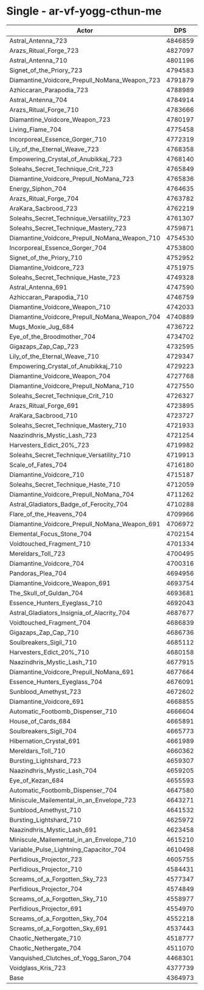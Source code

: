 # Single - ar-vf-yogg-cthun-me
| Actor | DPS | Increase |
|---|:---:|:---:|
|Astral_Antenna_723|4846859|11.04%|
|Arazs_Ritual_Forge_723|4827097|10.59%|
|Astral_Antenna_710|4801196|9.99%|
|Signet_of_the_Priory_723|4794583|9.84%|
|Diamantine_Voidcore_Prepull_NoMana_Weapon_723|4791879|9.78%|
|Azhiccaran_Parapodia_723|4788989|9.71%|
|Astral_Antenna_704|4784914|9.62%|
|Arazs_Ritual_Forge_710|4783666|9.59%|
|Diamantine_Voidcore_Weapon_723|4780197|9.51%|
|Living_Flame_704|4775458|9.40%|
|Incorporeal_Essence_Gorger_710|4772319|9.33%|
|Lily_of_the_Eternal_Weave_723|4768358|9.24%|
|Empowering_Crystal_of_Anubikkaj_723|4768140|9.24%|
|Soleahs_Secret_Technique_Crit_723|4765849|9.18%|
|Diamantine_Voidcore_Prepull_NoMana_723|4765836|9.18%|
|Energy_Siphon_704|4764635|9.16%|
|Arazs_Ritual_Forge_704|4763782|9.14%|
|AraKara_Sacbrood_723|4762219|9.10%|
|Soleahs_Secret_Technique_Versatility_723|4761307|9.08%|
|Soleahs_Secret_Technique_Mastery_723|4759871|9.05%|
|Diamantine_Voidcore_Prepull_NoMana_Weapon_710|4754530|8.92%|
|Incorporeal_Essence_Gorger_704|4753800|8.91%|
|Signet_of_the_Priory_710|4752952|8.89%|
|Diamantine_Voidcore_723|4751975|8.87%|
|Soleahs_Secret_Technique_Haste_723|4749328|8.81%|
|Astral_Antenna_691|4747590|8.77%|
|Azhiccaran_Parapodia_710|4746759|8.75%|
|Diamantine_Voidcore_Weapon_710|4742033|8.64%|
|Diamantine_Voidcore_Prepull_NoMana_Weapon_704|4740889|8.61%|
|Mugs_Moxie_Jug_684|4736722|8.52%|
|Eye_of_the_Broodmother_704|4734702|8.47%|
|Gigazaps_Zap_Cap_723|4732595|8.42%|
|Lily_of_the_Eternal_Weave_710|4729347|8.35%|
|Empowering_Crystal_of_Anubikkaj_710|4729223|8.34%|
|Diamantine_Voidcore_Weapon_704|4727768|8.31%|
|Diamantine_Voidcore_Prepull_NoMana_710|4727550|8.31%|
|Soleahs_Secret_Technique_Crit_710|4726327|8.28%|
|Arazs_Ritual_Forge_691|4723895|8.22%|
|AraKara_Sacbrood_710|4723727|8.22%|
|Soleahs_Secret_Technique_Mastery_710|4721933|8.18%|
|Naazindhris_Mystic_Lash_723|4721254|8.16%|
|Harvesters_Edict_20%_723|4719982|8.13%|
|Soleahs_Secret_Technique_Versatility_710|4719913|8.13%|
|Scale_of_Fates_704|4716180|8.05%|
|Diamantine_Voidcore_710|4715187|8.02%|
|Soleahs_Secret_Technique_Haste_710|4712059|7.95%|
|Diamantine_Voidcore_Prepull_NoMana_704|4711262|7.93%|
|Astral_Gladiators_Badge_of_Ferocity_704|4710288|7.91%|
|Flare_of_the_Heavens_704|4709966|7.90%|
|Diamantine_Voidcore_Prepull_NoMana_Weapon_691|4706972|7.84%|
|Elemental_Focus_Stone_704|4702154|7.72%|
|Voidtouched_Fragment_710|4701334|7.71%|
|Mereldars_Toll_723|4700495|7.69%|
|Diamantine_Voidcore_704|4700316|7.68%|
|Pandoras_Plea_704|4694956|7.56%|
|Diamantine_Voidcore_Weapon_691|4693754|7.53%|
|The_Skull_of_Guldan_704|4693681|7.53%|
|Essence_Hunters_Eyeglass_710|4692043|7.49%|
|Astral_Gladiators_Insignia_of_Alacrity_704|4687677|7.39%|
|Voidtouched_Fragment_704|4686839|7.37%|
|Gigazaps_Zap_Cap_710|4686736|7.37%|
|Soulbreakers_Sigil_710|4685112|7.33%|
|Harvesters_Edict_20%_710|4680158|7.22%|
|Naazindhris_Mystic_Lash_710|4677915|7.17%|
|Diamantine_Voidcore_Prepull_NoMana_691|4677664|7.16%|
|Essence_Hunters_Eyeglass_704|4676091|7.13%|
|Sunblood_Amethyst_723|4672602|7.05%|
|Diamantine_Voidcore_691|4668855|6.96%|
|Automatic_Footbomb_Dispenser_710|4666604|6.91%|
|House_of_Cards_684|4665891|6.89%|
|Soulbreakers_Sigil_704|4665773|6.89%|
|Hibernation_Crystal_691|4661989|6.80%|
|Mereldars_Toll_710|4660362|6.77%|
|Bursting_Lightshard_723|4659307|6.74%|
|Naazindhris_Mystic_Lash_704|4659205|6.74%|
|Eye_of_Kezan_684|4655593|6.66%|
|Automatic_Footbomb_Dispenser_704|4647580|6.47%|
|Miniscule_Mailemental_in_an_Envelope_723|4643271|6.38%|
|Sunblood_Amethyst_710|4641532|6.34%|
|Bursting_Lightshard_710|4625972|5.98%|
|Naazindhris_Mystic_Lash_691|4623458|5.92%|
|Miniscule_Mailemental_in_an_Envelope_710|4615210|5.73%|
|Variable_Pulse_Lightning_Capacitor_704|4610498|5.62%|
|Perfidious_Projector_723|4605755|5.52%|
|Perfidious_Projector_710|4584431|5.03%|
|Screams_of_a_Forgotten_Sky_723|4577347|4.87%|
|Perfidious_Projector_704|4574849|4.81%|
|Screams_of_a_Forgotten_Sky_710|4558977|4.44%|
|Perfidious_Projector_691|4554970|4.35%|
|Screams_of_a_Forgotten_Sky_704|4552218|4.29%|
|Screams_of_a_Forgotten_Sky_691|4537443|3.95%|
|Chaotic_Nethergate_710|4518777|3.52%|
|Chaotic_Nethergate_704|4511070|3.35%|
|Vanquished_Clutches_of_Yogg_Saron_704|4468301|2.37%|
|Voidglass_Kris_723|4377739|0.29%|
|Base|4364973|0.00%|

